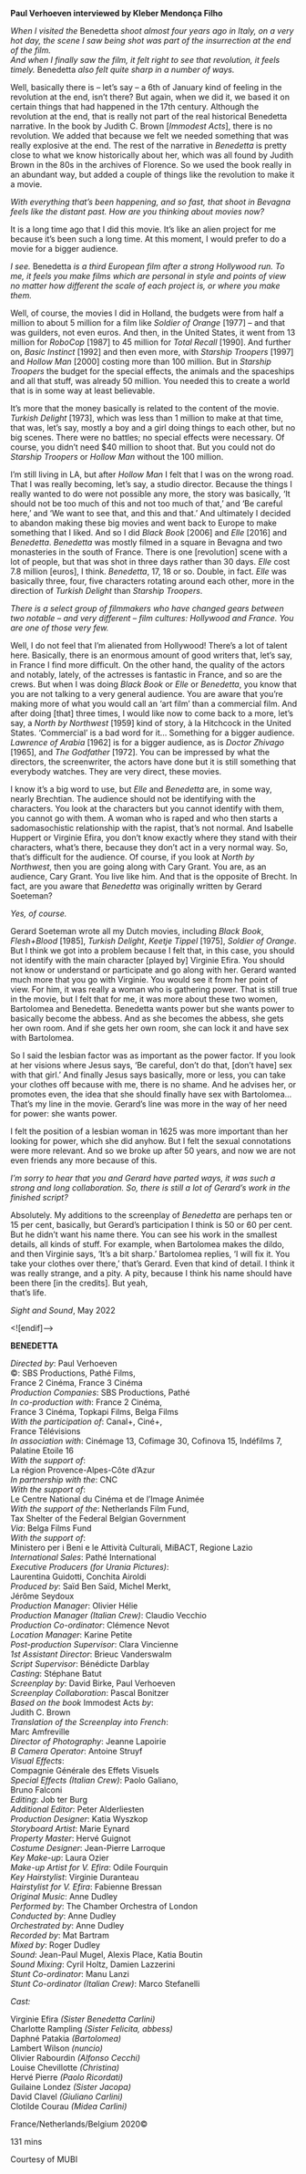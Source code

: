 

**Paul Verhoeven interviewed by Kleber Mendonça Filho**

_When I visited the_ Benedetta _shoot almost four years ago in Italy, on a very hot day, the scene I saw being shot was part of the insurrection at the end of the film.  
And when I finally saw the film, it felt right to see that revolution, it feels timely._ Benedetta _also felt quite sharp in a number of ways._

Well, basically there is – let’s say – a 6th of January kind of feeling in the revolution at the end, isn’t there? But again, when we did it, we based it on certain things that had happened in the 17th century. Although the revolution at the end, that is really not part of the real historical Benedetta narrative. In the book by Judith C. Brown [_Immodest Acts_], there is no revolution. We added that because we felt we needed something that was really explosive at the end. The rest of the narrative in _Benedetta_ is pretty close to what we know historically about her, which was all found by Judith Brown in the 80s in the archives of Florence. So we used the book really in an abundant way, but added a couple of things like the revolution to make it a movie.

_With everything that’s been happening, and so fast, that shoot in Bevagna feels like the distant past. How are you thinking about movies now?_

It is a long time ago that I did this movie. It’s like an alien project for me because  it’s been such a long time. At this moment, I would prefer to do a movie for a bigger audience.

_I see._ Benedetta _is a third European film after a strong Hollywood run. To me, it feels you make films which are personal in style and points of view no matter how different the scale of each project is, or where you make them._

Well, of course, the movies I did in Holland, the budgets were from half a million to about 5 million for a film like _Soldier of Orange_ [1977] – and that was guilders, not even euros. And then, in the United States, it went from 13 million for _RoboCop_ [1987] to 45 million for _Total Recall_ [1990]. And further on, _Basic Instinct_ [1992] and then even more, with _Starship Troopers_ [1997] and _Hollow Man_ [2000] costing more than 100 million. But in _Starship Troopers_ the budget for the special effects, the animals and the spaceships and all that stuff, was already 50 million.  You needed this to create a world that is in some way at least believable.

It’s more that the money basically is related to the content of the movie. _Turkish Delight_ [1973], which was less than 1 million to make at that time, that was, let’s say, mostly a boy and a girl doing things to each other, but no big scenes. There were no battles; no special effects were necessary. Of course, you didn’t need $40 million to shoot that. But you could not do _Starship Troopers_ or _Hollow Man_ without the 100 million.

I’m still living in LA, but after _Hollow Man_ I felt that I was on the wrong road. That I was really becoming, let’s say, a studio director. Because the things I really wanted to do were not possible any more, the story was basically, ‘It should not be too much of this and not too much of that,’ and ‘Be careful here,’ and ‘We want to see that, and this and that.’ And ultimately I decided to abandon making these big movies and went back to Europe to make something that I liked. And so I did  _Black Book_ [2006] and _Elle_ [2016] and _Benedetta_. _Benedetta_ was mostly filmed in a square in Bevagna and two monasteries in the south of France. There is one [revolution] scene with a lot of people, but that was shot in three days rather than 30 days. _Elle_ cost 7.8 million [euros], I think. _Benedetta_, 17, 18 or so. Double, in fact. _Elle_ was basically three, four, five characters rotating around each other, more in the direction of _Turkish Delight_ than _Starship Troopers_.

_There is a select group of filmmakers who have changed gears between two notable – and very different – film cultures: Hollywood and France. You are one of those very few._

Well, I do not feel that I’m alienated from Hollywood! There’s a lot of talent here. Basically, there is an enormous amount of good writers that, let’s say, in France I find more difficult. On the other hand, the quality of the actors and notably, lately, of the actresses is fantastic in France, and so are the crews. But when I was doing _Black Book_ or _Elle_ or _Benedetta_, you know that you are not talking to a very general audience. You are aware that you’re making more of what you would call an ‘art film’ than a commercial film. And after doing [that] three times, I would like now to come back to a more, let’s say, a _North by Northwest_ [1959] kind of story, à la Hitchcock in the United States. ‘Commercial’ is a bad word for it… Something for a bigger audience. _Lawrence of Arabia_ [1962] is for a bigger audience, as is _Doctor Zhivago_ [1965], and _The Godfather_ [1972]. You can be impressed by what the directors, the screenwriter, the actors have done but it is still something that everybody watches. They are very direct, these movies.

I know it’s a big word to use, but _Elle_ and _Benedetta_ are, in some way, nearly Brechtian. The audience should not be identifying with the characters. You look at the characters but you cannot identify with them, you cannot go with them.  A woman who is raped and who then starts a sadomasochistic relationship with the rapist, that’s not normal. And Isabelle Huppert or Virginie Efira, you don’t know exactly where they stand with their characters, what’s there, because they don’t act in a very normal way. So, that’s difficult for the audience. Of course, if you look at _North by Northwest_, then you are going along with Cary Grant. You are, as an audience, Cary Grant. You live like him. And that is the opposite of Brecht. In fact, are you aware that _Benedetta_ was originally written by Gerard Soeteman?

_Yes, of course._

Gerard Soeteman wrote all my Dutch movies, including _Black Book_, _Flesh+Blood_ [1985], _Turkish Delight_, _Keetje Tippel_ [1975], _Soldier of Orange_. But I think we got into a problem because I felt that, in this case, you should not identify with the main character [played by] Virginie Efira. You should not know or understand or participate and go along with her. Gerard wanted much more that you go with Virginie. You would see it from her point of view. For him, it was really a woman who is gathering power. That is still true in the movie, but I felt that for me, it was more about these two women, Bartolomea and Benedetta. Benedetta wants power but she wants power to basically become the abbess. And as she becomes the abbess, she gets her own room. And if she gets her own room, she can lock it and have sex with Bartolomea.

So I said the lesbian factor was as important as the power factor. If you look at her visions where Jesus says, ‘Be careful, don’t do that, [don’t have] sex with that girl.’ And finally Jesus says basically, more or less, you can take your clothes off because with me, there is no shame. And he advises her, or promotes even, the idea that she should finally have sex with Bartolomea... That’s my line in the movie. Gerard’s line was more in the way of her need for power: she wants power.

I felt the position of a lesbian woman in 1625 was more important than her looking for power, which she did anyhow. But I felt the sexual connotations were more relevant. And so we broke up after 50 years, and now we are not even friends any more because of this.

_I’m sorry to hear that you and Gerard have parted ways, it was such a strong and long collaboration. So, there is still a lot of Gerard’s work in the finished script?_

Absolutely. My additions to the screenplay of _Benedetta_ are perhaps ten or 15 per cent, basically, but Gerard’s participation I think is 50 or 60 per cent. But he didn’t want his name there. You can see his work in the smallest details, all kinds of stuff. For example, when Bartolomea makes the dildo, and then Virginie says, ‘It’s a bit sharp.’ Bartolomea replies, ‘I will fix it. You take your clothes over there,’ that’s Gerard. Even that kind of detail. I think it was really strange, and a pity. A pity, because I think his name should have been there [in the credits]. But yeah,  
that’s life.

_Sight and Sound_, May 2022

<![endif]-->

**BENEDETTA**

_Directed by_: Paul Verhoeven  
©: SBS Productions, Pathé Films,  
France 2 Cinéma, France 3 Cinéma  
_Production Companies_: SBS Productions, Pathé  
_In co-production with_: France 2 Cinéma,  
France 3 Cinéma, Topkapi Films, Belga Films  
_With the participation of_: Canal+, Ciné+,  
France Télévisions  
_In association with_: Cinémage 13, Cofimage 30, Cofinova 15, Indéfilms 7, Palatine Etoile 16  
_With the support of_:  
La région Provence-Alpes-Côte d’Azur  
_In partnership with the_: CNC  
_With the support of_:  
Le Centre National du Cinéma et de l’Image Animée  
_With the support of the_: Netherlands Film Fund,  
Tax Shelter of the Federal Belgian Government  
_Via_: Belga Films Fund  
_With the support of_:  
Ministero per i Beni e le Attività Culturali, MiBACT, Regione Lazio  
_International Sales_: Pathé International  
_Executive Producers (for Urania Pictures)_:  
Laurentina Guidotti, Conchita Airoldi  
_Produced by_: Saïd Ben Saïd, Michel Merkt,  
Jérôme Seydoux  
_Production Manager_: Olivier Hélie  
_Production Manager (Italian Crew)_: Claudio Vecchio  
_Production Co-ordinator_: Clémence Nevot  
_Location Manager_: Karine Petite  
_Post-production Supervisor_: Clara Vincienne  
_1st Assistant Director_: Brieuc Vanderswalm  
_Script Supervisor_: Bénédicte Darblay  
_Casting_: Stéphane Batut  
_Screenplay by_: David Birke, Paul Verhoeven  
_Screenplay Collaboration_: Pascal Bonitzer  
_Based on the book_ Immodest Acts _by_:  
Judith C. Brown  
_Translation of the Screenplay into French_:  
Marc Amfreville  
_Director of Photography_: Jeanne Lapoirie  
_B Camera Operator_: Antoine Struyf  
_Visual Effects_:  
Compagnie Générale des Effets Visuels  
_Special Effects (Italian Crew)_: Paolo Galiano,  
Bruno Falconi  
_Editing_: Job ter Burg  
_Additional Editor_: Peter Alderliesten  
_Production Designer_: Katia Wyszkop  
_Storyboard Artist_: Marie Eynard  
_Property Master_: Hervé Guignot  
_Costume Designer_: Jean-Pierre Larroque  
_Key Make-up_: Laura Ozier  
_Make-up Artist for V. Efira_: Odile Fourquin  
_Key Hairstylist_: Virginie Duranteau  
_Hairstylist for V. Efira_: Fabienne Bressan  
_Original Music_: Anne Dudley  
_Performed by_: The Chamber Orchestra of London  
_Conducted by_: Anne Dudley  
_Orchestrated by_: Anne Dudley  
_Recorded by_: Mat Bartram  
_Mixed by_: Roger Dudley  
_Sound_: Jean-Paul Mugel, Alexis Place, Katia Boutin  
_Sound Mixing_: Cyril Holtz, Damien Lazzerini  
_Stunt Co-ordinator_: Manu Lanzi  
_Stunt Co-ordinator (Italian Crew)_: Marco Stefanelli

_Cast:_

Virginie Efira _(Sister Benedetta Carlini)_  
Charlotte Rampling _(Sister Felicita, abbess)_  
Daphné Patakia _(Bartolomea)_  
Lambert Wilson _(nuncio)_  
Olivier Rabourdin _(Alfonso Cecchi)_  
Louise Chevillotte _(Christina)_  
Hervé Pierre _(Paolo Ricordati)_  
Guilaine Londez _(Sister Jacopa)_  
David Clavel _(Giuliano Carlini)_  
Clotilde Courau _(Midea Carlini)_

France/Netherlands/Belgium 2020©

131 mins

Courtesy of MUBI
<!--stackedit_data:
eyJoaXN0b3J5IjpbLTg5Njg4MDM0OV19
-->